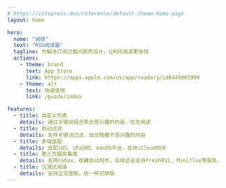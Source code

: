 ```yaml
---
# https://vitepress.dev/reference/default-theme-home-page
layout: home

hero:
  name: "阅牍"
  text: "RSS阅读器"
  tagline: 为解决订阅过载问题而设计，让RSS阅读更愉悦
  actions:
    - theme: brand
      text: App Store
      link: https://apps.apple.com/us/app/readary/id6449085999
    - theme: alt
      text: 快速使用
      link: /guide/index

features:
  - title: 自定义列表
    details: 通过关键词组合聚合感兴趣的内容，优先阅读
  - title: 自动过滤
    details: 支持关键词过滤，自动隐藏不感兴趣的内容
  - title: 多端适配
    details: 适配iOS、iPadOS、macOS平台，支持iCloud同步
  - title: 第三方服务集成
    details: 支持Cubox，收藏自动同步。后续还会支持FreshRSS, Miniflux等服务。
  - title: 沉浸式阅读
    details: 支持正文提取，统一样式排版
---
```


